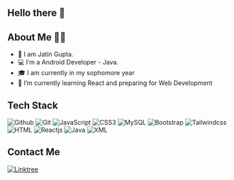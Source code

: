   ## Hello there 👋
  
  
  ## About Me 👨‍💻
  
- 👀 I am Jatin Gupta.
- 💻 I’m a Android Developer - Java. 
- 🎓 I am currently in my sophomore year
- 🌱 I’m currently learning React and preparing for Web Development

## Tech Stack 
![Github](https://img.shields.io/badge/GitHub-black?style=for-the-badge&logo=github&logoColor=white)
![Git](https://img.shields.io/badge/Git-white?style=for-the-badge&logo=Git&logoColor=E44C30)
![JavaScript](https://img.shields.io/badge/JavaScript-black?style=for-the-badge&logo=javascript&logoColor=yellow)
![CSS3](https://img.shields.io/badge/CSS3-white?style=for-the-badge&logo=css3&logoColor=skyblue)
![MySQL](https://img.shields.io/badge/MySQL-black?style=for-the-badge&logo=mysql&logoColor=white)
![Bootstrap](https://img.shields.io/badge/Bootstrap-white?style=for-the-badge&logo=bootstrap&logoColor=7611ED)
![Tailwindcss](https://img.shields.io/badge/Tailwindcss-black?style=for-the-badge&logo=tailwindcss&logoColorF2F2F2)
![HTML](https://img.shields.io/badge/HTML5-white?style=for-the-badge&logo=html5&logoColor=red)
![Reactjs](https://img.shields.io/badge/Reactjs-black?style=for-the-badge&logo=react&logoColor00CDF2)
![Java](https://img.shields.io/badge/Java-red?style=for-the-badge&logo=Java&logoColor=0B83BC)
![XML](https://img.shields.io/badge/XML-1572B6?style=for-the-badge&logo=xml&logoColor=skyblue)

## Contact Me
[![Linktree](https://img.shields.io/badge/Linktree-white?style=for-the-badge&logo=linktree&logoColor40DA5B)](https://linktr.ee/jatin_1322)

